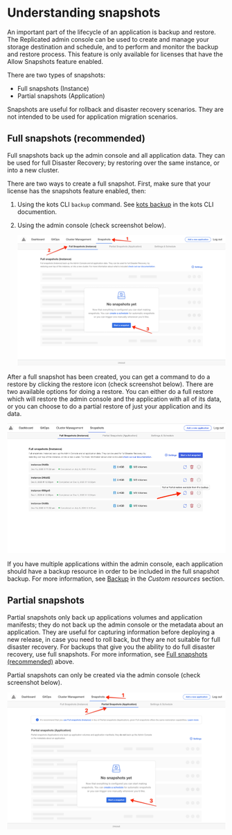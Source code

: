 # Understanding snapshots

An important part of the lifecycle of an application is backup and restore. The Replicated admin console can be used to create and manage your storage destination and schedule, and to perform and monitor the backup and restore process. This feature is only available for licenses that have the Allow Snapshots feature enabled.

There are two types of snapshots:
  * Full snapshots (Instance)
  * Partial snapshots (Application)

Snapshots are useful for rollback and disaster recovery scenarios. They are not intended to be used for application migration scenarios.

## Full snapshots (recommended)

Full snapshots back up the admin console and all application data.
They can be used for full Disaster Recovery; by restoring over the same instance, or into a new cluster.

There are two ways to create a full snapshot. First, make sure that your license has the snapshots feature enabled, then:

1. Using the kots CLI `backup` command. See [kots backup](https://kots.io/kots-cli/backup/) in the kots CLI documention.
2. Using the admin console (check screenshot below).

    ![Instance Backup UI](/images/snapshot-instance-backup.png)

After a full snapshot has been created, you can get a command to do a restore by clicking the restore icon (check screenshot below).
There are two available options for doing a restore. You can either do a full restore which will restore the admin console and the application with all of its data, or you can choose to do a partial restore of just your application and its data.

![Instance Restore UI](/images/snapshot-instance-restore.png)

If you have multiple applications within the admin console, each application should have a backup resource in order to be included in the full snapshot backup. For more information, see [Backup](../reference/custom-resource-backup) in the _Custom resources_ section.

## Partial snapshots

Partial snapshots only back up applications volumes and application manifests; they do not back up the admin console or the metadata about an application.
They are useful for capturing information before deploying a new release, in case you need to roll back, but they are not suitable for full disaster recovery.
For backups that give you the ability to do full disaster recovery, use full snapshots. For more information, see [Full snapshots (recommended)](#full-snapshots-recommended) above.

Partial snapshots can only be created via the admin console (check screenshot below).

![Application Backup UI](/images/snapshot-application-backup.png)
